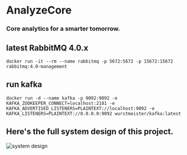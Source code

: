 # AnalyzeCore

### Core analytics for a smarter tomorrow.

## latest RabbitMQ 4.0.x
```shell
docker run -it --rm --name rabbitmq -p 5672:5672 -p 15672:15672 rabbitmq:4.0-management
```

## run kafka
```shell
docker run -d --name kafka -p 9092:9092 -e KAFKA_ZOOKEEPER_CONNECT=localhost:2181 -e KAFKA_ADVERTISED_LISTENERS=PLAINTEXT://localhost:9092 -e KAFKA_LISTENERS=PLAINTEXT://0.0.0.0:9092 wurstmeister/kafka:latest
```

## Here's the full system design of this project.
![system design](https://github.com/adityasharma-tech/AnalyzeCore/blob/master/assets/diagram.png?raw=true)